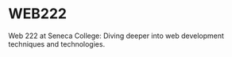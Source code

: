 # WEB222
Web 222 at Seneca College: Diving deeper into web development techniques and technologies.

